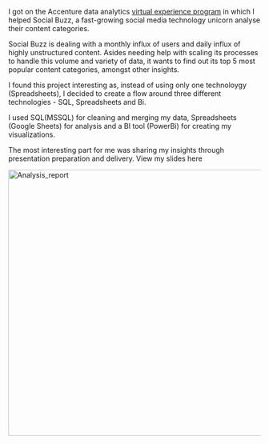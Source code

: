 I got on the Accenture data analytics [virtual experience program](https://www.theforage.com/fast-track/data-analytics-virtual-experience/overview?ref=BoPbiqx5GRLbyYXPu) in which I helped Social Buzz, a fast-growing social media technology unicorn analyse their content categories.

Social Buzz is dealing with a monthly influx of users and daily influx of highly unstructured content. Asides needing help with scaling its processes to handle this volume and variety of data, it wants to find out its top 5 most popular content categories, amongst other insights.



I found this project interesting as, instead of using only one technoloygy (Spreadsheets), I decided to create a flow around three different technologies - SQL, Spreadsheets and Bi.

I used SQL(MSSQL) for cleaning and merging my data, Spreadsheets (Google Sheets) for analysis and a BI tool (PowerBi) for creating my visualizations. 

The most interesting part for me was sharing my insights through presentation preparation and delivery. 
View my slides here


<img width="532" alt="Analysis_report" src="https://user-images.githubusercontent.com/86304211/210614087-91344a98-a20b-4a16-b4e9-4a7a3c53f3d0.PNG">
